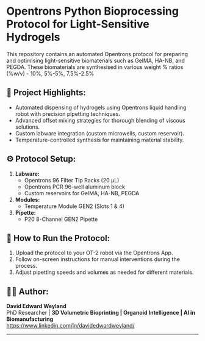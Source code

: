 # Opentrons Python Bioprocessing Protocol for Light-Sensitive Hydrogels

This repository contains an automated Opentrons protocol for preparing and optimising light-sensitive biomaterials such as GelMA, HA-NB, and PEGDA. These biomaterials are synthesised in various weight % ratios (%w/v) - 10%, 5%-5%, 7.5%-2.5%

## 🧪 Project Highlights:
- Automated dispensing of hydrogels using Opentrons liquid handling robot with precision pipetting techniques.
- Advanced offset mixing strategies for thorough blending of viscous solutions.
- Custom labware integration (custom microwells, custom reservoir).
- Temperature-controlled synthesis for maintaining material stability.

## ⚙️ Protocol Setup:
1. **Labware:**
   - Opentrons 96 Filter Tip Racks (20 µL)
   - Opentrons PCR 96-well aluminum block
   - Custom reservoirs for GelMA, HA-NB, PEGDA
2. **Modules:**
   - Temperature Module GEN2 (Slots 1 & 4)
3. **Pipette:**
   - P20 8-Channel GEN2 Pipette

## 🚀 How to Run the Protocol:
1. Upload the protocol to your OT-2 robot via the Opentrons App.
2. Follow on-screen instructions for manual interventions during the process.
3. Adjust pipetting speeds and volumes as needed for different materials.

## 👨‍🔬 Author:
**David Edward Weyland**  
PhD Researcher | **3D Volumetric Bioprinting | Organoid Intelligence | AI in Biomanufacturing**  
https://www.linkedin.com/in/davidedwardweyland/

---
